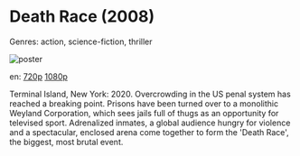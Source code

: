 # Death Race (2008)

Genres: action, science-fiction, thriller

![poster](http://image.tmdb.org/t/p/w500/3dIZ049AxmvrvNiXKPc36YNum7g.jpg)

en:
  [720p](magnet:?xt=urn:btih:CB6344944D215616B83BDAAD4C9A90E97B4E9BD4&tr=udp://glotorrents.pw:6969/announce&tr=udp://tracker.opentrackr.org:1337/announce&tr=udp://torrent.gresille.org:80/announce&tr=udp://tracker.openbittorrent.com:80&tr=udp://tracker.coppersurfer.tk:6969&tr=udp://tracker.leechers-paradise.org:6969&tr=udp://p4p.arenabg.ch:1337&tr=udp://tracker.internetwarriors.net:1337)
  [1080p](magnet:?xt=urn:btih:ED191DA814209477EB23FDDC3E94F8EB2DB6C1E1&tr=udp://glotorrents.pw:6969/announce&tr=udp://tracker.opentrackr.org:1337/announce&tr=udp://torrent.gresille.org:80/announce&tr=udp://tracker.openbittorrent.com:80&tr=udp://tracker.coppersurfer.tk:6969&tr=udp://tracker.leechers-paradise.org:6969&tr=udp://p4p.arenabg.ch:1337&tr=udp://tracker.internetwarriors.net:1337)
  


Terminal Island, New York: 2020. Overcrowding in the US penal system has reached a breaking point. Prisons have been turned over to a monolithic Weyland Corporation, which sees jails full of thugs as an opportunity for televised sport. Adrenalized inmates, a global audience hungry for violence and a spectacular, enclosed arena come together to form the 'Death Race', the biggest, most brutal event.